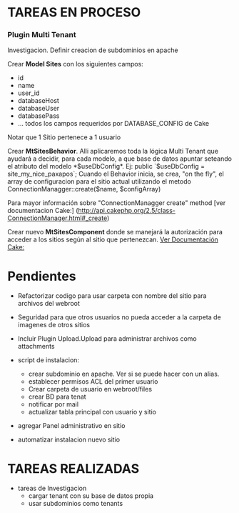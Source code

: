 # TAREAS EN PROCESO

### Plugin Multi Tenant
 
Investigacion. Definir creacion de subdominios en apache

Crear **Model Sites** con los siguientes campos:
- id
- name
- user_id
- databaseHost
- databaseUser
- databasePass
-  ...  todos los campos requeridos por DATABASE_CONFIG de Cake
  
Notar que 1 Sitio pertenece a 1 usuario



Crear **MtSitesBehavior**. Alli aplicaremos toda la lógica Multi Tenant que ayudará a decidir, para cada modelo, a que base de datos apuntar seteando el atributo del modelo *$useDbConfig*. 
Ej: public `$useDbConfig = site_my_nice_paxapos`;
Cuando el Behavior inicia, se crea, "on the fly", el array de configuracion para el sitio actual utilizando el    metodo  ConnectionManagger::create($name, $configArray)

Para mayor información sobre "ConnectionManagger create" method [ver documentacion Cake:] (http://api.cakephp.org/2.5/class-ConnectionManager.html#_create)


  Crear nuevo **MtSitesComponent** donde se manejará la autorización para acceder a los sitios según al sitio que pertenezcan.
   [Ver Documentación Cake:](http://book.cakephp.org/2.0/en/core-libraries/components/authentication.html#creating-custom-authorize-objects)
	
	
# Pendientes	

- Refactorizar codigo para usar carpeta con nombre del sitio para archivos del webroot
- Seguridad para que otros usuarios no pueda acceder a la carpeta de imagenes de otros sitios
- Incluir Plugin Upload.Upload para administrar archivos como attachments
- script de instalacion:
  - crear subdominio en apache. Ver si se puede hacer con un alias.
  - establecer permisos ACL del primer usuario
  - Crear carpeta de usuario en webroot/files
  - crear BD para tenat
  - notificar por mail
  - actualizar tabla principal con usuario y sitio

- agregar Panel administrativo en sitio
- automatizar instalacion nuevo sitio

 
  
# TAREAS REALIZADAS

- tareas de Investigacion
  - cargar tenant con su base de datos propia
  - usar subdominios como tenants



